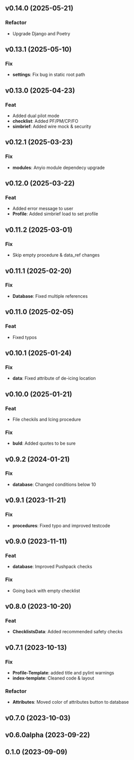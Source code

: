 ## v0.14.0 (2025-05-21)

### Refactor

- Upgrade Django and Poetry

## v0.13.1 (2025-05-10)

### Fix

- **settings**: Fix bug in static root path

## v0.13.0 (2025-04-23)

### Feat

- Added dual pilot mode
- **checklist**: Added PF/PM/CP/FO
- **simbrief**: Added wire mock & security

## v0.12.1 (2025-03-23)

### Fix

- **modules**: Anyio module dependecy upgrade

## v0.12.0 (2025-03-22)

### Feat

- Added error message to user
- **Profile**: Added simbrief load to set profile

## v0.11.2 (2025-03-01)

### Fix

- Skip empty procedure & data_ref changes

## v0.11.1 (2025-02-20)

### Fix

- **Database**: Fixed multiple references

## v0.11.0 (2025-02-05)

### Feat

- Fixed typos

## v0.10.1 (2025-01-24)

### Fix

- **data**: Fixed attribute of de-icing location

## v0.10.0 (2025-01-21)

### Feat

- File checkils and Icing procedure

### Fix

- **buld**: Added quotes to be sure

## v0.9.2 (2024-01-21)

### Fix

- **database**: Changed conditions below 10

## v0.9.1 (2023-11-21)

### Fix

- **procedures**: Fixed typo and improved testcode

## v0.9.0 (2023-11-11)

### Feat

- **database**: Improved Pushpack checks

### Fix

- Going back with empty checklist

## v0.8.0 (2023-10-20)

### Feat

- **ChecklistsData**: Added recommended safety checks

## v0.7.1 (2023-10-13)

### Fix

- **Profile-Template**: added title and pylint warnings
- **index-template**: Cleaned code & layout

### Refactor

- **Attributes**: Moved color of attributes button to database

## v0.7.0 (2023-10-03)

## v0.6.0alpha (2023-09-22)

## 0.1.0 (2023-09-09)
